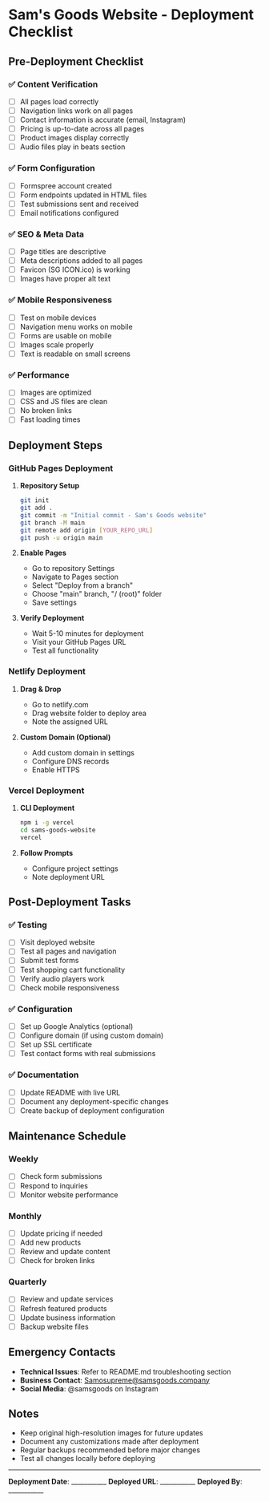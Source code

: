 # Sam's Goods Website - Deployment Checklist

## Pre-Deployment Checklist

### ✅ Content Verification
- [ ] All pages load correctly
- [ ] Navigation links work on all pages
- [ ] Contact information is accurate (email, Instagram)
- [ ] Pricing is up-to-date across all pages
- [ ] Product images display correctly
- [ ] Audio files play in beats section

### ✅ Form Configuration
- [ ] Formspree account created
- [ ] Form endpoints updated in HTML files
- [ ] Test submissions sent and received
- [ ] Email notifications configured

### ✅ SEO & Meta Data
- [ ] Page titles are descriptive
- [ ] Meta descriptions added to all pages
- [ ] Favicon (SG ICON.ico) is working
- [ ] Images have proper alt text

### ✅ Mobile Responsiveness
- [ ] Test on mobile devices
- [ ] Navigation menu works on mobile
- [ ] Forms are usable on mobile
- [ ] Images scale properly
- [ ] Text is readable on small screens

### ✅ Performance
- [ ] Images are optimized
- [ ] CSS and JS files are clean
- [ ] No broken links
- [ ] Fast loading times

## Deployment Steps

### GitHub Pages Deployment

1. **Repository Setup**
   ```bash
   git init
   git add .
   git commit -m "Initial commit - Sam's Goods website"
   git branch -M main
   git remote add origin [YOUR_REPO_URL]
   git push -u origin main
   ```

2. **Enable Pages**
   - Go to repository Settings
   - Navigate to Pages section
   - Select "Deploy from a branch"
   - Choose "main" branch, "/ (root)" folder
   - Save settings

3. **Verify Deployment**
   - Wait 5-10 minutes for deployment
   - Visit your GitHub Pages URL
   - Test all functionality

### Netlify Deployment

1. **Drag & Drop**
   - Go to netlify.com
   - Drag website folder to deploy area
   - Note the assigned URL

2. **Custom Domain (Optional)**
   - Add custom domain in settings
   - Configure DNS records
   - Enable HTTPS

### Vercel Deployment

1. **CLI Deployment**
   ```bash
   npm i -g vercel
   cd sams-goods-website
   vercel
   ```

2. **Follow Prompts**
   - Configure project settings
   - Note deployment URL

## Post-Deployment Tasks

### ✅ Testing
- [ ] Visit deployed website
- [ ] Test all pages and navigation
- [ ] Submit test forms
- [ ] Test shopping cart functionality
- [ ] Verify audio players work
- [ ] Check mobile responsiveness

### ✅ Configuration
- [ ] Set up Google Analytics (optional)
- [ ] Configure domain (if using custom domain)
- [ ] Set up SSL certificate
- [ ] Test contact forms with real submissions

### ✅ Documentation
- [ ] Update README with live URL
- [ ] Document any deployment-specific changes
- [ ] Create backup of deployment configuration

## Maintenance Schedule

### Weekly
- [ ] Check form submissions
- [ ] Respond to inquiries
- [ ] Monitor website performance

### Monthly
- [ ] Update pricing if needed
- [ ] Add new products
- [ ] Review and update content
- [ ] Check for broken links

### Quarterly
- [ ] Review and update services
- [ ] Refresh featured products
- [ ] Update business information
- [ ] Backup website files

## Emergency Contacts

- **Technical Issues**: Refer to README.md troubleshooting section
- **Business Contact**: Samosupreme@samsgoods.company
- **Social Media**: @samsgoods on Instagram

## Notes

- Keep original high-resolution images for future updates
- Document any customizations made after deployment
- Regular backups recommended before major changes
- Test all changes locally before deploying

---

**Deployment Date**: ___________
**Deployed URL**: ___________
**Deployed By**: ___________


